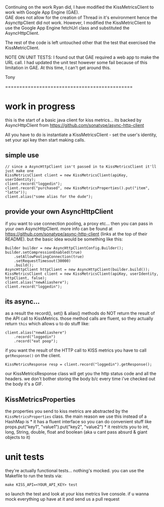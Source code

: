 Continuing on the work Ryan did, I have modified the KissMetricsClient to work with Google App Engine (GAE).  
GAE does not allow for the creation of Thread in it's environment hence the AsyncttpClient did not work.
However, I modified the KissMetricClient to use the Google App Engine fetchUrl class and substituted the
AsyncHttpClient.

The rest of the code is left untouched other that the test that exercised the KissMetricClient.

NOTE ON UNIT TESTS: I found out that GAE required a web app to make the URL call.  I had updated the unit
test however some fail because of this limitation in GAE.  At this time, I can't get around this.

Tony
  
=============================================

# work in progress

this is the start of a basic java client for kiss metrics...
its backed by AsyncHttpClient from https://github.com/sonatype/async-http-client


All you have to do is instantiate a KissMetricsClient - set the user's identity, set your api key then start making calls.

## simple use
    // since a AsyncHttpClient isn't passed in to KissMetricsClient it'll just make one
    KissMetricsClient client = new KissMetricsClient(apiKey, userIdentity);
    client.record("loggedin");
    client.record("purchased", new KissMetricsProperties().put("item", "latte"));
    client.alias("some alias for the dude");

## provide your own AsyncHttpClient

if you want to use connection pooling, a proxy etc... then you can pass in your own AsyncHttpClient.
more info can be found at https://github.com/sonatype/async-http-client (links at the top of their README).
but the basic idea would be something like this:

    Builder builder = new AsyncHttpClientConfig.Builder();
    builder.setCompressionEnabled(true)
        .setAllowPoolingConnection(true)
        .setRequestTimesout(30000)
        .build();
    AsyncHttpClient httpClient = new AsyncHttpClient(builder.build());
    KissMetricsClient client = new KissMetricsClient(apiKey, userIdentity, httpClient, false);
    client.alias("newAliashere");
    client.record("loggedin");

## its async...

as a result the record(), set() & alias() methods do NOT return the result of the API call to KissMetrics.
those method calls are fluent, so they actually return `this` which allows u to do stuff like:

    client.alias("newAliashere")
        .record("loggedin")
        .record("eat poop");

if you want the result of the HTTP call to KISS metrics you have to call `getResponse()` on the client.

    KissMetricsResponse resp = client.record("loggedin").getResponse();

our KissMetricsResponse class will get you the http status code and all the headers.
we don't bother storing the body b/c every time i've checked out the body it's a GIF.


## KissMetricsProperties

the properties you send to kiss metrics are abstracted by the `KissMetricsProperties` class.
the main reason we use this instead of a HashMap is
    * it has a fluent interface so you can do convenient stuff like
        props.put("key1", "value1").put("key2", "value2")
    * it restricts you to int, long, String, double, float and boolean (aka u cant pass absurd & giant objects to it)


# unit tests

they're actually functional tests... nothing's mocked.
you can use the Makefile to run the tests via:

    make KISS_API=<YOUR_API_KEY> test

so launch the test and look at your kiss metrics live console. if u wanna mock everything up have at it and send us a pull request